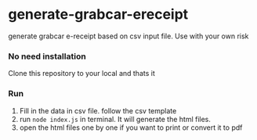 # generate-grabcar-ereceipt
generate grabcar e-receipt based on csv input file. 
Use with your own risk

### No need installation
Clone this repository to your local and thats it

### Run
1. Fill in the data in csv file. follow the csv template
2. run `node index.js` in terminal. It will generate the html files. 
3. open the html files one by one if you want to print or convert it to pdf
